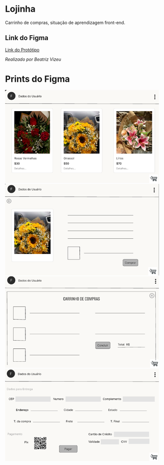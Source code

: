 # Lojinha
Carrinho de compras, situação de aprendizagem front-end.

## Link do Figma
[Link do Protótipo](https://www.figma.com/proto/iDObdKW6mWAoQzAy7Ksdwm/Aula-09---Lojinha?node-id=1-4&p=f&t=EGZerdKCEhwpYTKe-1&scaling=scale-down&content-scaling=fixed&page-id=0%3A1&starting-point-node-id=1%3A4)

_Realizado por Beatriz Vizeu_

# Prints do Figma

<img src="image.png"><br>
<img src="image2.png"><br>
<img src="image3.png"><br>
<img src="image4.png"><br>


